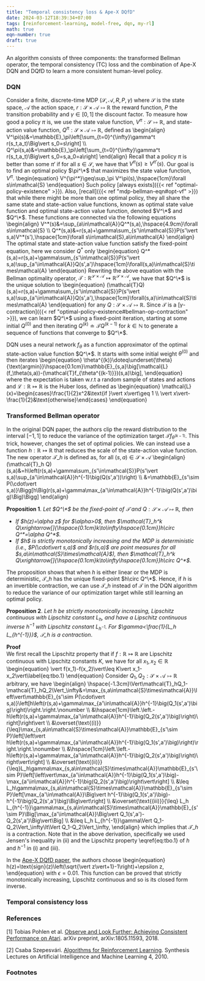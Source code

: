 ```yaml
---
title: "Temporal consistency loss & Ape-X DQfD"
date: 2024-03-12T18:39:34+07:00
tags: [reinforcement-learning, model-free, dqn, my-rl]
math: true
eqn-number: true
draft: true
---
```

An algorithm consists of three components: the transformed Bellman operator, the temporal consistency (TC) loss and the combination of Ape-X DQN and DQfD to learn a more consistent human-level policy.
<!--more-->

### DQN
Consider a finite, discrete-time MDP $(\mathcal{S},\mathcal{A},R,P,\gamma)$ where $\mathcal{S}$ is the state space, $\mathcal{A}$ the action space, $r:\mathcal{S}\times\mathcal{A}\mapsto\mathbb{R}$ the reward function, $P$ the transition probability and $\gamma\in[0,1]$ the discount factor. To measure how good a policy $\pi$ is, we use the state value function, $V^\pi:\mathcal{S}\mapsto\mathbb{R}$, and state-action value function, $Q^\pi:\mathcal{S}\times\mathcal{A}\mapsto\mathbb{R}$, defined as
\begin{align}
V^\pi(s)&=\mathbb{E}\_\pi\left[\sum_{t=0}^{\infty}\gamma^t r(s_t,a_t)\Big\vert s_0=s\right] \\\\ Q^\pi(s,a)&=\mathbb{E}\_\pi\left[\sum_{t=0}^{\infty}\gamma^t r(s_t,a_t)\Big\vert s_0=s,a_0=a\right]
\end{align}
Recall that a policy $\pi$ is better than some $\pi'$ if for all $s\in\mathcal{S}$, we have that $V^\pi(s)\geq V^{\pi'}(s)$. Our goal is to find an optimal policy $\pi^\*$ that maximizes the state value function, $V^\pi$.
\begin{equation}
V^{\pi^\*}\geq\sup_\pi V^\pi(s),\hspace{1cm}\forall s\in\mathcal{S}
\end{equation}
Such policy [always exists]({{< ref "optimal-policy-existence" >}}). Also, [recall]({{< ref "mdp-bellman-eqn#opt-vf" >}}) that while there might be more than one optimal policy, they all share the same state and state-action value functions, known as optimal state value function and optimal state-action value function, denoted $V^\*$ and $Q^\*$. These functions are connected via the following equations
\begin{align}
V^\*(s)&=\sup_{a\in\mathcal{A}}Q^\*(s,a),\hspace{4.9cm}\forall s\in\mathcal{S} \\\\ Q^\*(s,a)&=r(s,a)+\gamma\sum_{s'\in\mathcal{S}}P(s'\vert s,a)V^\*(s'),\hspace{1cm}\forall s\in\mathcal{S},a\in\mathcal{A}
\end{align}
The optimal state and state-action value function satisfy the fixed-point equation, here we consider $Q^*$ only
\begin{equation}
Q^\*(s,a)=r(s,a)+\gamma\sum_{s'\in\mathcal{S}}P(s'\vert s,a)\sup_{a'\in\mathcal{A}}Q(s',a')\hspace{1cm}\forall(s,a)\in\mathcal{S}\times\mathcal{A}
\end{equation}
Rewriting the above equation with the Bellman optimality operator, $\mathcal{T}:\mathbb{R}^{\mathcal{S}\times\mathcal{A}}\mapsto\mathbb{R}^{\mathcal{S}\times\mathcal{A}}$, we have that $Q^\*$ is the unique solution to
\begin{equation}
(\mathcal{T}Q)(s,a)=r(s,a)+\gamma\sum_{s'\in\mathcal{S}}P(s'\vert s,a)\sup_{a'\in\mathcal{A}}Q(s',a'),\hspace{1cm}\forall(s,a)\in\mathcal{S}\times\mathcal{A}
\end{equation}
for any $Q:\mathcal{S}\times\mathcal{A}\mapsto\mathbb{R}$. Since $\mathcal{T}$ is a [$\gamma$-contraction]({{< ref "optimal-policy-existence#bellman-op-contraction" >}}), we can learn $Q^\*$ using a fixed-point iteration, starting at some initial $Q^{(0)}$ and then iterating $Q^{(k)}\doteq\mathcal{T}Q^{(k-1)}$ for $k\in\mathbb{N}$ to generate a sequence of functions that converge to $Q^\*$.

DQN uses a neural network $f_\theta$ as a function approximator of the optimal state-action value function $Q^\*$. It starts with some initial weight $\theta^{(0)}$ and then iterates
\begin{equation}
\theta^{(k)}\doteq\underset{\theta}{\text{argmin}}\hspace{0.1cm}\mathbb{E}\_{s,a}\big[\mathcal{L}(f_\theta(s,a))-(\mathcal{T}f_{\theta^{(k-1)}})(s,a)\big],
\end{equation}
where the expectation is taken w.r.t a random sample of states and actions and $\mathcal{L}:\mathbb{R}\mapsto\mathbb{R}$ is the Huber loss, defined as
\begin{equation}
\mathcal{L}(x)=\begin{cases}\frac{1}{2}x^2&\text{if }\vert x\vert\geq 1 \\\\ \vert x\vert-\frac{1}{2}&\text{otherwise}\end{cases}
\end{equation}

### Transformed Bellman operator
In the original DQN paper, the authors clip the reward distribution to the interval $[-1,1]$ to reduce the variance of the optimization target $\mathcal{T}f_{\theta^{(k-1)}}$. This trick, however, changes the set of optimal policies. We can instead use a function $h:\mathbb{R}\mapsto\mathbb{R}$ that reduces the scale of the state-action value function. The new operator $\mathcal{T}\_h$ is defined as, for all $(s,a)\in\mathcal{S}\times\mathcal{A}$
\begin{align}
(\mathcal{T}\_h Q)(s,a)&=h\left(r(s,a)+\gamma\sum_{s'\in\mathcal{S}}P(s'\vert s,a)\sup_{a'\in\mathcal{A}}h^{-1}\big(Q(s',a'))\right) \\\\ &=\mathbb{E}\_{s'\sim P(\cdot\vert s,a)}\Bigg[h\Big(r(s,a)+\gamma\max_{a'\in\mathcal{A}}h^{-1}\big(Q(s',a')\big)\Big)\Bigg]
\end{align}

**Proposition 1**. *Let $Q^\*$ be the fixed-point of $\mathcal{T}$ and $Q:\mathcal{S}\times\mathcal{A}\mapsto\mathbb{R}$, then*
<ul class='roman-list' style='font-style: italic'>
	<li>
		If $h(z)=\alpha z$ for $\alpha>0$, then $\mathcal{T}_h^k Q\xrightarrow[]{\hspace{0.1cm}k\to\infty\hspace{0.1cm}}h\circ Q^*=\alpha Q^*$.
	</li>
	<li>
		If $h$ is strictly monotonically increasing and the MDP is deterministic (i.e., $P(\cdot\vert s,a)$ and $r(s,a)$ are point measures for all $s,a\in\mathcal{S}\times\mathcal{A}$), then $\mathcal{T}_h^k Q\xrightarrow[]{\hspace{0.1cm}k\to\infty\hspace{0.1cm}}h\circ Q^*$.
	</li>
</ul>

<!-- **Proof**
<ul class='roman-list'>
	<li>
		When $h(z)=\alpha z$, we have that
		\begin{align}
		(\mathcal{T}_h Q)(s,a)&=\mathbb{E}_{s'\sim P}\Bigg[\alpha\Bigg(r(s,a)+\frac{\gamma}{\alpha}\max_{a'\in\mathcal{A}}Q(s',a')\Bigg)\Bigg] \\
		\end{align}
	</li>
</ul> -->


The proposition shows that when $h$ is either linear or the MDP is deterministic, $\mathcal{T}\_h$ has the unique fixed-point $h\circ Q^\*$. Hence, if $h$ is an invertible contraction, we can use $\mathcal{T}\_h$ instead of $\mathcal{T}$ in the DQN algorithm to reduce the variance of our optimization target while still learning an optimal policy.

**Proposition 2**. *Let $h$ be strictly monotonically increasing, Lipschitz continuous with Lipschitz constant $L_h$, and have a Lipschitz continuous inverse $h^{-1}$ with Lipschitz constant $L_{h^{-1}}$. For $\gamma<\frac{1}{L_h L_{h^{-1}}}$, $\mathcal{T}\_h$ is a contraction*.

**Proof**  
We first recall the Lipschitz property that if $f:\mathbb{R}\mapsto\mathbb{R}$ are Lipschitz continuous with Lipschitz constants $K$, we have for all $x_1,x_2\in\mathbb{R}$
\begin{equation}
\vert f(x_1)-f(x_2)\vert\leq K\vert x_1-x_2\vert\label{eq:tbo.1}
\end{equation}
Consider $Q_1,Q_2:\mathcal{S}\times\mathcal{A}\mapsto\mathbb{R}$ arbitrary, we have
\begin{align}
\hspace{-1.3cm}\Vert\mathcal{T}\_hQ_1-\mathcal{T}\_hQ_2\Vert_\infty&=\max_{s,a\in\mathcal{S}\times\mathcal{A}}\left\vert\mathbb{E}\_{s'\sim P(\cdot\vert s,a)}\left[h\left(r(s,a)+\gamma\max_{a'\in\mathcal{A}}h^{-1}\big(Q_1(s',a')\big)\right)\right.\right.\nonumber \\\\ &\hspace{1cm}\left.\left.-h\left(r(s,a)+\gamma\max_{a'\in\mathcal{A}}h^{-1}\big(Q_2(s',a')\big)\right)\right]\right\vert \\\\ &\overset{\text{(i)}}{\leq}\max_{s,a\in\mathcal{S}\times\mathcal{A}}\mathbb{E}\_{s'\sim P}\left[\left\vert h\left(r(s,a)+\gamma\max_{a'\in\mathcal{A}}h^{-1}\big(Q_1(s',a')\big)\right)\right.\right.\nonumber \\\\ &\hspace{1cm}\left.\left.-h\left(r(s,a)+\gamma\max_{a'\in\mathcal{A}}h^{-1}\big(Q_2(s',a')\big)\right)\right\vert\right] \\\\ &\overset{\text{(ii)}}{\leq}L_h\gamma\max_{s,a\in\mathcal{S}\times\mathcal{A}}\mathbb{E}\_{s'\sim P}\left[\left\vert\max_{a'\in\mathcal{A}}h^{-1}\big(Q_1(s',a')\big)-\max_{a'\in\mathcal{A}}h^{-1}\big(Q_2(s',a')\big)\right\vert\right] \\\\ &\leq L_h\gamma\max_{s,a\in\mathcal{S}\times\mathcal{A}}\mathbb{E}\_{s'\sim P}\left[\max_{a'\in\mathcal{A}}\Big\vert h^{-1}\big(Q_1(s',a')\big)-h^{-1}\big(Q_2(s',a')\big)\Big\vert\right] \\\\ &\overset{\text{(iii)}}{\leq} L_h L_{h^{-1}}\gamma\max_{s,a\in\mathcal{S}\times\mathcal{A}}\mathbb{E}\_{s'\sim P}\Big[\max_{a'\in\mathcal{A}}\Big\vert Q_1(s',a')-Q_2(s',a')\Big\vert\Big] \\\\ &\leq L_h L_{h^{-1}}\gamma\Vert Q_1-Q_2\Vert_\infty\lt\Vert Q_1-Q_2\Vert_\infty,
\end{align}
which implies that $\mathcal{T}\_h$ is a contraction. Note that in the above derivation, specifically we used Jensen's inequality in (ii) and the Lipschitz property \eqref{eq:tbo.1} of $h$ and $h^{-1}$ in (i) and (iii).

In the [Ape-X DQfD paper](#apex-dqfd-paper), the authors choose
\begin{equation}
h(z)=\text{sign}(z)\left(\sqrt{\vert z\vert+1}-1\right)+\epsilon z,
\end{equation}
with $\epsilon=0.01$. This function can be proved that strictly monotonically increasing, Lipschitz continuous and so is its closed form inverse.

### Temporal consistency loss

### References
[1] <span id='apex-dqfd-paper'>Tobias Pohlen et al. [Observe and Look Further: Achieving Consistent Performance on Atari](https://arxiv.org/abs/1805.11593). arXiv preprint, arXiv:1805.11593, 2018.</span>

[2] Csaba Szepesvári. [Algorithms for Reinforcement Learning](http://dx.doi.org/10.2200/S00268ED1V01Y201005AIM009). Synthesis Lectures on Artificial Intelligence and Machine Learning 4, 2010.

### Footnotes